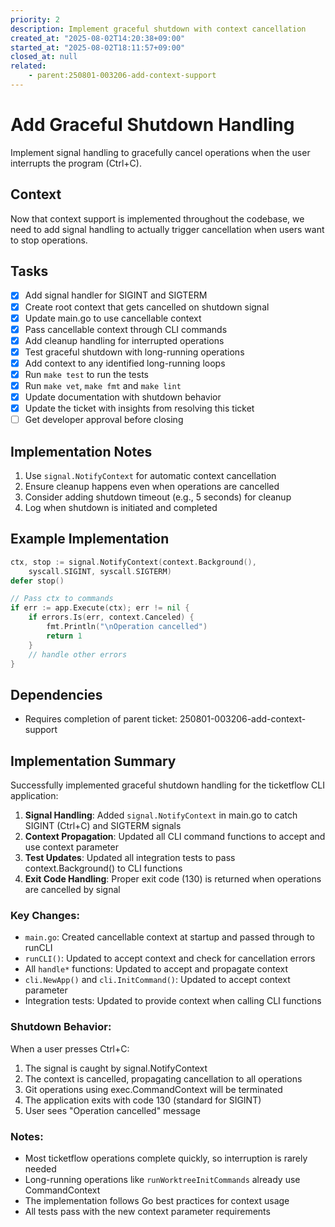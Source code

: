 ```yaml
---
priority: 2
description: Implement graceful shutdown with context cancellation
created_at: "2025-08-02T14:20:38+09:00"
started_at: "2025-08-02T18:11:57+09:00"
closed_at: null
related:
    - parent:250801-003206-add-context-support
---
```


# Add Graceful Shutdown Handling

Implement signal handling to gracefully cancel operations when the user interrupts the program (Ctrl+C).

## Context

Now that context support is implemented throughout the codebase, we need to add signal handling to actually trigger cancellation when users want to stop operations.

## Tasks

- [x] Add signal handler for SIGINT and SIGTERM
- [x] Create root context that gets cancelled on shutdown signal
- [x] Update main.go to use cancellable context
- [x] Pass cancellable context through CLI commands
- [x] Add cleanup handling for interrupted operations
- [x] Test graceful shutdown with long-running operations
- [x] Add context to any identified long-running loops
- [x] Run `make test` to run the tests
- [x] Run `make vet`, `make fmt` and `make lint`
- [x] Update documentation with shutdown behavior
- [x] Update the ticket with insights from resolving this ticket
- [ ] Get developer approval before closing

## Implementation Notes

1. Use `signal.NotifyContext` for automatic context cancellation
2. Ensure cleanup happens even when operations are cancelled
3. Consider adding shutdown timeout (e.g., 5 seconds) for cleanup
4. Log when shutdown is initiated and completed

## Example Implementation

```go
ctx, stop := signal.NotifyContext(context.Background(), 
    syscall.SIGINT, syscall.SIGTERM)
defer stop()

// Pass ctx to commands
if err := app.Execute(ctx); err != nil {
    if errors.Is(err, context.Canceled) {
        fmt.Println("\nOperation cancelled")
        return 1
    }
    // handle other errors
}
```

## Dependencies

- Requires completion of parent ticket: 250801-003206-add-context-support

## Implementation Summary

Successfully implemented graceful shutdown handling for the ticketflow CLI application:

1. **Signal Handling**: Added `signal.NotifyContext` in main.go to catch SIGINT (Ctrl+C) and SIGTERM signals
2. **Context Propagation**: Updated all CLI command functions to accept and use context parameter
3. **Test Updates**: Updated all integration tests to pass context.Background() to CLI functions
4. **Exit Code Handling**: Proper exit code (130) is returned when operations are cancelled by signal

### Key Changes:

- `main.go`: Created cancellable context at startup and passed through to runCLI
- `runCLI()`: Updated to accept context and check for cancellation errors
- All `handle*` functions: Updated to accept and propagate context
- `cli.NewApp()` and `cli.InitCommand()`: Updated to accept context parameter
- Integration tests: Updated to provide context when calling CLI functions

### Shutdown Behavior:

When a user presses Ctrl+C:
1. The signal is caught by signal.NotifyContext
2. The context is cancelled, propagating cancellation to all operations
3. Git operations using exec.CommandContext will be terminated
4. The application exits with code 130 (standard for SIGINT)
5. User sees "Operation cancelled" message

### Notes:

- Most ticketflow operations complete quickly, so interruption is rarely needed
- Long-running operations like `runWorktreeInitCommands` already use CommandContext
- The implementation follows Go best practices for context usage
- All tests pass with the new context parameter requirements